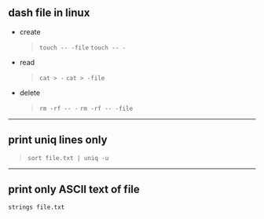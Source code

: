 ## dash file in linux
 * create
    > `touch -- -file`
    > `touch -- -`
* read
   > `cat > -`
   > `cat > -file`
   
* delete
   >`rm -rf -- -`
   >`rm -rf -- -file`
---
## print uniq lines only
> `sort file.txt | uniq -u`

---
## print only ASCII text of file
`strings file.txt`
  